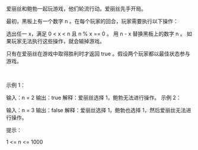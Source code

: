 爱丽丝和鲍勃一起玩游戏，他们轮流行动。爱丽丝先手开局。

最初，黑板上有一个数字 n 。在每个玩家的回合，玩家需要执行以下操作：

选出任一 x，满足 0 < x < n 且 n % x == 0 。
用 n - x 替换黑板上的数字 n 。
如果玩家无法执行这些操作，就会输掉游戏。

只有在爱丽丝在游戏中取得胜利时才返回 true 。假设两个玩家都以最佳状态参与游戏。

 

示例 1：

输入：n = 2
输出：true
解释：爱丽丝选择 1，鲍勃无法进行操作。
示例 2：

输入：n = 3
输出：false
解释：爱丽丝选择 1，鲍勃也选择 1，然后爱丽丝无法进行操作。
 

提示：

1 <= n <= 1000


